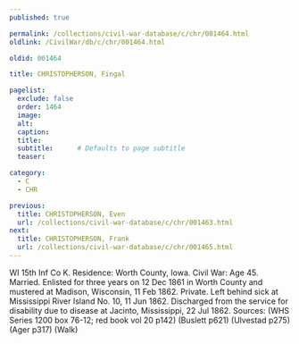 ```yaml
---
published: true

permalink: /collections/civil-war-database/c/chr/001464.html
oldlink: /CivilWar/db/c/chr/001464.html

oldid: 001464

title: CHRISTOPHERSON, Fingal

pagelist:
  exclude: false
  order: 1464
  image: 
  alt:
  caption:
  title:
  subtitle:      # Defaults to page subtitle
  teaser:

category: 
  - C 
  - CHR

previous:
  title: CHRISTOPHERSON, Even
  url: /collections/civil-war-database/c/chr/001463.html  
next:
  title: CHRISTOPHERSON, Frank
  url: /collections/civil-war-database/c/chr/001465.html   
---
```

WI 15th Inf Co K. Residence: Worth County, Iowa. Civil War: Age 45. Married. Enlisted for three years on 12 Dec 1861 in Worth County and mustered at Madison, Wisconsin, 11 Feb 1862. Private. Left behind sick at Mississippi River Island No. 10, 11 Jun 1862. Discharged from the service for disability due to disease at Jacinto, Mississippi, 22 Jul 1862. Sources: (WHS Series 1200 box 76-12; red book vol 20 p142) (Buslett p621) (Ulvestad p275) (Ager p317) (Walk)